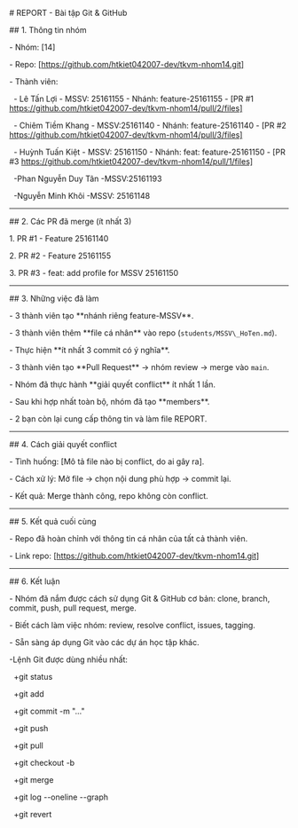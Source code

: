 \# REPORT - Bài tập Git \& GitHub



\## 1. Thông tin nhóm

\- Nhóm: \[14]  

\- Repo: \[https://github.com/htkiet042007-dev/tkvm-nhom14.git]  

\- Thành viên:

&nbsp; - Lê Tấn Lợi - MSSV: 25161155 - Nhánh: feature-25161155 - \[PR #1 https://github.com/htkiet042007-dev/tkvm-nhom14/pull/2/files]

&nbsp; - Chiêm Tiềm Khang - MSSV:25161140  - Nhánh: feature-25161140 - \[PR #2 https://github.com/htkiet042007-dev/tkvm-nhom14/pull/3/files]

&nbsp; - Huỳnh Tuấn Kiệt - MSSV: 25161150 - Nhánh: feat: feature-25161150 - \[PR #3 https://github.com/htkiet042007-dev/tkvm-nhom14/pull/1/files]



&nbsp; -Phan Nguyễn Duy Tân -MSSV:25161193

&nbsp; -Nguyễn Minh Khôi -MSSV: 25161148

---



\## 2. Các PR đã merge (ít nhất 3)

1\. PR #1 - Feature 25161140

2\. PR #2 - Feature 25161155 

3\. PR #3 - feat: add profile for MSSV 25161150 



---



\## 3. Những việc đã làm

\- 3 thành viên tạo \*\*nhánh riêng feature-MSSV\*\*.  

\- 3 thành viên thêm \*\*file cá nhân\*\* vào repo (`students/MSSV\_HoTen.md`).  

\- Thực hiện \*\*ít nhất 3 commit có ý nghĩa\*\*.  

\- 3 thành viên tạo \*\*Pull Request\*\* → nhóm review → merge vào `main`.  

\- Nhóm đã thực hành \*\*giải quyết conflict\*\* ít nhất 1 lần.    

\- Sau khi hợp nhất toàn bộ, nhóm đã tạo \*\*members\*\*. 

\- 2 bạn còn lại cung cấp thông tin và làm file REPORT.



---



\## 4. Cách giải quyết conflict

\- Tình huống: \[Mô tả file nào bị conflict, do ai gây ra].  

\- Cách xử lý: Mở file → chọn nội dung phù hợp → commit lại.  

\- Kết quả: Merge thành công, repo không còn conflict.  



---



\## 5. Kết quả cuối cùng

\- Repo đã hoàn chỉnh với thông tin cá nhân của tất cả thành viên.    

\- Link repo: \[https://github.com/htkiet042007-dev/tkvm-nhom14.git]  



---



\## 6. Kết luận

\- Nhóm đã nắm được cách sử dụng Git \& GitHub cơ bản: clone, branch, commit, push, pull request, merge.  

\- Biết cách làm việc nhóm: review, resolve conflict, issues, tagging.  

\- Sẵn sàng áp dụng Git vào các dự án học tập khác.

-Lệnh Git được dùng nhiều nhất:



&nbsp; +git status



&nbsp; +git add



&nbsp; +git commit -m "..."



&nbsp; +git push



&nbsp; +git pull



&nbsp; +git checkout -b <ten-nhanh>



&nbsp; +git merge <ten-nhanh>



&nbsp; +git log --oneline --graph



&nbsp; +git revert <commit>

